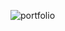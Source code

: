 ![portfolio](https://github.com/Vijayjadage/Myportfolio/assets/157579790/b26063cd-fb2c-4169-8263-8ed7bc50306b)

